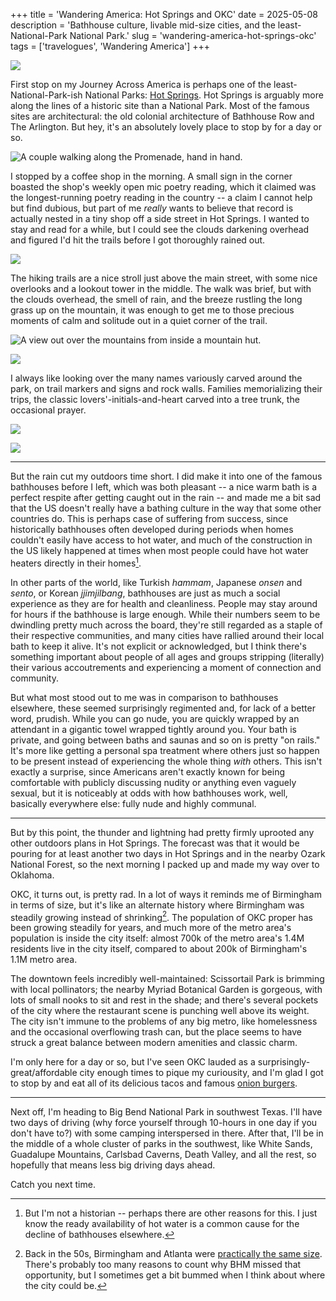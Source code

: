 +++
title = 'Wandering America: Hot Springs and OKC'
date = 2025-05-08
description = 'Bathhouse culture, livable mid-size cities, and the least-National-Park National Park.'
slug = 'wandering-america-hot-springs-okc'
tags = ['travelogues', 'Wandering America']
+++

![](./hot-springs-happenings.jpg)

First stop on my Journey Across America is perhaps one of the least-National-Park-ish National Parks: [Hot Springs](https://www.nps.gov/hosp/index.htm). Hot Springs is arguably more along the lines of a historic site than a National Park. Most of the famous sites are architectural: the old colonial architecture of Bathhouse Row and The Arlington. But hey, it's an absolutely lovely place to stop by for a day or so.

![A couple walking along the Promenade, hand in hand.](./hot-springs-promenade.jpg)

I stopped by a coffee shop in the morning. A small sign in the corner boasted the shop's weekly open mic poetry reading, which it claimed was the longest-running poetry reading in the country -- a claim I cannot help but find dubious, but part of me _really_ wants to believe that record is actually nested in a tiny shop off a side street in Hot Springs. I wanted to stay and read for a while, but I could see the clouds darkening overhead and figured I'd hit the trails before I got thoroughly rained out.

![](./hot-springs-tower.jpg)

The hiking trails are a nice stroll just above the main street, with some nice overlooks and a lookout tower in the middle. The walk was brief, but with the clouds overhead, the smell of rain, and the breeze rustling the long grass up on the mountain, it was enough to get me to those precious moments of calm and solitude out in a quiet corner of the trail.

![A view out over the mountains from inside a mountain hut.](./hot-springs-overlook.jpg)

![](./hot-springs-path.jpg)

I always like looking over the many names variously carved around the park, on trail markers and signs and rock walls. Families memorializing their trips, the classic lovers'-initials-and-heart carved into a tree trunk, the occasional prayer.

![](./hot-springs-tags.jpg)

![](./hot-springs-rock-writing.jpg)

---

But the rain cut my outdoors time short. I did make it into one of the famous bathhouses before I left, which was both pleasant -- a nice warm bath is a perfect respite after getting caught out in the rain -- and made me a bit sad that the US doesn't really have a bathing culture in the way that some other countries do. This is perhaps case of suffering from success, since historically bathhouses often developed during periods when homes couldn't easily have access to hot water, and much of the construction in the US likely happened at times when most people could have hot water heaters directly in their homes[^hotwater].

In other parts of the world, like Turkish _hammam_, Japanese _onsen_ and _sento_, or Korean _jjimjilbang_, bathhouses are just as much a social experience as they are for health and cleanliness. People may stay around for hours if the bathhouse is large enough. While their numbers seem to be dwindling pretty much across the board, they're still regarded as a staple of their respective communities, and many cities have rallied around their local bath to keep it alive. It's not explicit or acknowledged, but I think there's something important about people of all ages and groups stripping (literally) their various accoutrements and experiencing a moment of connection and community.

But what most stood out to me was in comparison to bathhouses elsewhere, these seemed surprisingly regimented and, for lack of a better word, prudish. While you can go nude, you are quickly wrapped by an attendant in a gigantic towel wrapped tightly around you. Your bath is private, and going between baths and saunas and so on is pretty "on rails." It's more like getting a personal spa treatment where others just so happen to be present instead of experiencing the whole thing _with_ others. This isn't exactly a surprise, since Americans aren't exactly known for being comfortable with publicly discussing nudity or anything even vaguely sexual, but it is noticeably at odds with how bathhouses work, well, basically everywhere else: fully nude and highly communal.

---

But by this point, the thunder and lightning had pretty firmly uprooted any other outdoors plans in Hot Springs. The forecast was that it would be pouring for at least another two days in Hot Springs and in the nearby Ozark National Forest, so the next morning I packed up and made my way over to Oklahoma.

OKC, it turns out, is pretty rad. In a lot of ways it reminds me of Birmingham in terms of size, but it's like an alternate history where Birmingham was steadily growing instead of shrinking[^bhm]. The population of OKC proper has been growing steadily for years, and much more of the metro area's population is inside the city itself: almost 700k of the metro area's 1.4M residents live in the city itself, compared to about 200k of Birmingham's 1.1M metro area.

The downtown feels incredibly well-maintained: Scissortail Park is brimming with local pollinators; the nearby Myriad Botanical Garden is gorgeous, with lots of small nooks to sit and rest in the shade; and there's several pockets of the city where the restaurant scene is punching well above its weight. The city isn't immune to the problems of any big metro, like homelessness and the occasional overflowing trash can, but the place seems to have struck a great balance between modern amenities and classic charm.

I'm only here for a day or so, but I've seen OKC lauded as a surprisingly-great/affordable city enough times to pique my curiousity, and I'm glad I got to stop by and eat all of its delicious tacos and famous [onion burgers](https://www.eater.com/23561167/onion-burger-oklahoma-smashburger-el-reno-tuckers-sids-johnnies-roberts).

---

Next off, I'm heading to Big Bend National Park in southwest Texas. I'll have two days of driving (why force yourself through 10-hours in one day if you don't have to?) with some camping interspersed in there. After that, I'll be in the middle of a whole cluster of parks in the southwest, like White Sands, Guadalupe Mountains, Carlsbad Caverns, Death Valley, and all the rest, so hopefully that means less big driving days ahead.

Catch you next time.

[^hotwater]: But I'm not a historian -- perhaps there are other reasons for this. I just know the ready availability of hot water is a common cause for the decline of bathhouses elsewhere.

[^bhm]: Back in the 50s, Birmingham and Atlanta were [practically the same size](https://www.cbs42.com/news/birminghams-missed-opportunity-how-the-magic-city-missed-out-on-delta/#:~:text=Back%20in%201950%2C%20Birmingham%20and,size%2C%20with%20populations%20around%20300%2C000.). There's probably too many reasons to count why BHM missed that opportunity, but I sometimes get a bit bummed when I think about where the city could be.
